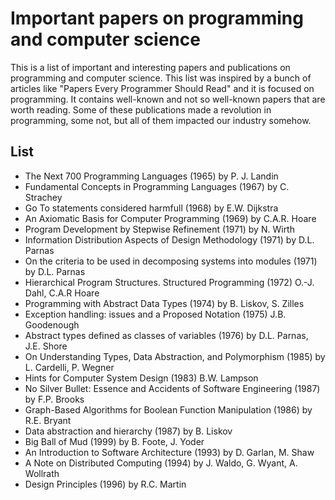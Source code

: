 # Important papers on programming and computer science

This is a list of important and interesting papers and publications on programming and computer science. This list
was inspired by a bunch of articles like "Papers Every Programmer Should Read" and it is focused on programming.
It contains well-known and not so well-known papers that are worth reading. Some of these publications made a revolution
in programming, some not, but all of them impacted our industry somehow.


## List

- The Next 700 Programming Languages (1965) by P. J. Landin
- Fundamental Concepts in Programming Languages (1967) by C. Strachey
- Go To statements considered harmfull (1968) by E.W. Dijkstra
- An Axiomatic Basis for Computer Programming (1969) by C.A.R. Hoare
- Program Development by Stepwise Refinement (1971) by N. Wirth
- Information Distribution Aspects of Design Methodology (1971) by D.L. Parnas
- On the criteria to be used in decomposing systems into modules (1971) by D.L. Parnas
- Hierarchical Program Structures. Structured Programming (1972) O.-J. Dahl, C.A.R Hoare
- Programming with Abstract Data Types (1974) by B. Liskov, S. Zilles
- Exception handling: issues and a Proposed Notation (1975) J.B. Goodenough
- Abstract types defined as classes of variables (1976) by D.L. Parnas, J.E. Shore
- On Understanding Types, Data Abstraction, and Polymorphism (1985) by L. Cardelli, P. Wegner
- Hints for Computer System Design (1983) B.W. Lampson
- No Silver Bullet: Essence and Accidents of Software Engineering (1987) by F.P. Brooks
- Graph-Based Algorithms for Boolean Function Manipulation (1986) by R.E. Bryant
- Data abstraction and hierarchy (1987) by B. Liskov
- Big Ball of Mud (1999) by B. Foote, J. Yoder
- An Introduction to Software Architecture (1993) by D. Garlan, M. Shaw
- A Note on Distributed Computing (1994) by J. Waldo, G. Wyant, A. Wollrath
- Design Principles (1996) by R.C. Martin
